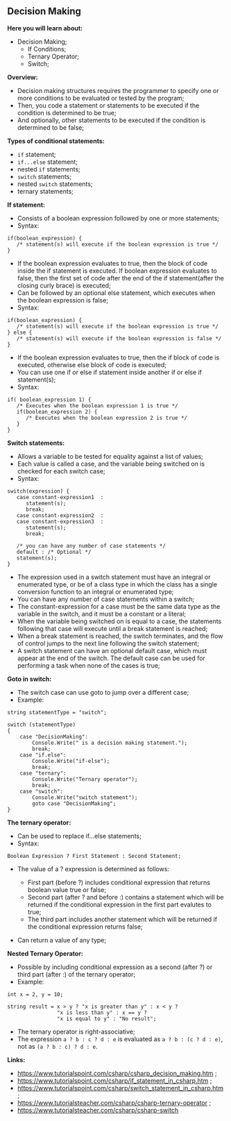 ## Decision Making

**Here you will learn about:**

- Decision Making;
   - If Conditions;
   - Ternary Operator;
   - Switch;

**Overview:**

- Decision making structures requires the programmer to specify one or more conditions to be evaluated or tested by the program;
- Then, you code a statement or statements to be executed if the condition is determined to be true;
- And optionally, other statements to be executed if the condition is determined to be false;

**Types of conditional statements:**

- `if` statement;
- `if...else` statement;
- nested `if` statements;
- `switch` statements;
- nested `switch` statements;
- ternary statements;

**If statement:**

- Consists of a boolean expression followed by one or more statements;
- Syntax:

```
if(boolean_expression) {
   /* statement(s) will execute if the boolean expression is true */
}

```

- If the boolean expression evaluates to true, then the block of code inside the if statement is executed. If boolean expression evaluates to false, then the first set of code after the end of the if statement(after the closing curly brace) is executed;
- Can be followed by an optional else statement, which executes when the boolean expression is false;
- Syntax:

```
if(boolean_expression) {
   /* statement(s) will execute if the boolean expression is true */
} else {
   /* statement(s) will execute if the boolean expression is false */
}
```

- If the boolean expression evaluates to true, then the if block of code is executed, otherwise else block of code is executed;
- You can use one if or else if statement inside another if or else if statement(s);
- Syntax:

```
if( boolean_expression 1) {
   /* Executes when the boolean expression 1 is true */
   if(boolean_expression 2) {
      /* Executes when the boolean expression 2 is true */
   }
}
```

**Switch statements:**

- Allows a variable to be tested for equality against a list of values;
- Each value is called a case, and the variable being switched on is checked for each switch case;
- Syntax:

```
switch(expression) {
   case constant-expression1  :
      statement(s);
      break;
   case constant-expression2  :
   case constant-expression3  :
      statement(s);
      break;

   /* you can have any number of case statements */
   default : /* Optional */
   statement(s);
}
```

- The expression used in a switch statement must have an integral or enumerated type, or be of a class type in which the class has a single conversion function to an integral or enumerated type;
- You can have any number of case statements within a switch;
- The constant-expression for a case must be the same data type as the variable in the switch, and it must be a constant or a literal;
- When the variable being switched on is equal to a case, the statements following that case will execute until a break statement is reached;
- When a break statement is reached, the switch terminates, and the flow of control jumps to the next line following the switch statement;
- A switch statement can have an optional default case, which must appear at the end of the switch. The default case can be used for performing a task when none of the cases is true;

**Goto in switch:**

- The switch case can use goto to jump over a different case;
- Example:
```
string statementType = "switch";

switch (statementType)
{
    case "DecisionMaking":
        Console.Write(" is a decision making statement.");
        break;
    case "if.else":
        Console.Write("if-else");
        break;
    case "ternary":
        Console.Write("Ternary operator");
        break;
    case "switch":
        Console.Write("switch statement");
        goto case "DecisionMaking";
}
```

**The ternary operator:**

- Can be used to replace if...else statements;
- Syntax:

```
Boolean Expression ? First Statement : Second Statement;
```

- The value of a ? expression is determined as follows:
  - First part (before ?) includes conditional expression that returns boolean value true or false;
  - Second part (after ? and before :) contains a statement which will be returned if the conditional expression in the first part evalutes to true;
  - The third part includes another statement which will be returned if the conditional expression returns false;

- Can return a value of any type;

**Nested Ternary Operator:**

- Possible by including conditional expression as a second (after ?) or third part (after :) of the ternary operator;
- Example:
```
int x = 2, y = 10;

string result = x > y ? "x is greater than y" : x < y ? 
                "x is less than y" : x == y ? 
                "x is equal to y" : "No result";
```
- The ternary operator is right-associative;
- The expression `a ? b : c ? d : e` is evaluated as `a ? b : (c ? d : e)`, not as `(a ? b : c) ? d : e`.

**Links:**

- https://www.tutorialspoint.com/csharp/csharp_decision_making.htm ;
- https://www.tutorialspoint.com/csharp/if_statement_in_csharp.htm ;
- https://www.tutorialspoint.com/csharp/switch_statement_in_csharp.htm ;
- https://www.tutorialsteacher.com/csharp/csharp-ternary-operator ;
- https://www.tutorialsteacher.com/csharp/csharp-switch